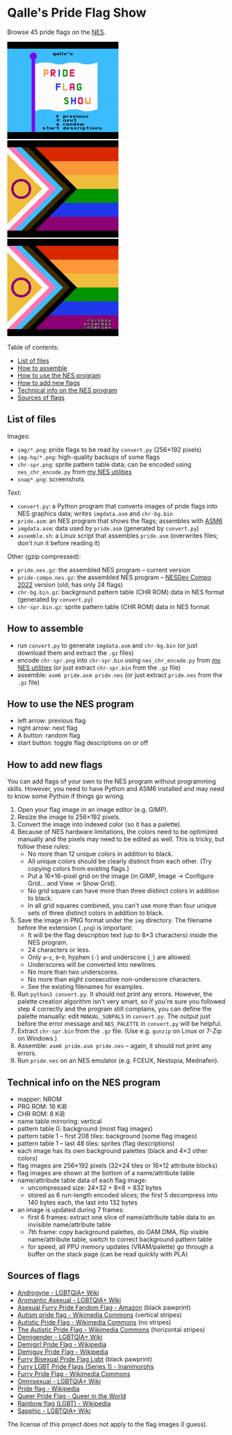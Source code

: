 # Qalle's Pride Flag Show
Browse 45 pride flags on the [NES](https://en.wikipedia.org/wiki/Nintendo_Entertainment_System).

![screenshot](snap1.png)
![screenshot](snap2.png)
![screenshot](snap3.png)

Table of contents:
* [List of files](#list-of-files)
* [How to assemble](#how-to-assemble)
* [How to use the NES program](#how-to-use-the-nes-program)
* [How to add new flags](#how-to-add-new-flags)
* [Technical info on the NES program](#technical-info-on-the-nes-program)
* [Sources of flags](#sources-of-flags)

## List of files
Images:
* `img/*.png`: pride flags to be read by `convert.py` (256&times;192 pixels)
* `img-hq/*.png`: high-quality backups of some flags
* `chr-spr.png`: sprite pattern table data; can be encoded using `nes_chr_encode.py` from [my NES utilities](https://github.com/qalle2/nes-util/)
* `snap*.png`: screenshots

Text:
* `convert.py`: a Python program that converts images of pride flags into NES graphics data; writes `imgdata.asm` and `chr-bg.bin`
* `pride.asm`: an NES program that shows the flags; assembles with [ASM6](https://www.romhacking.net/utilities/674/)
* `imgdata.asm`: data used by `pride.asm` (generated by `convert.py`)
* `assemble.sh`: a Linux script that assembles `pride.asm` (overwrites files; don't run it before reading it)

Other (gzip compressed):
* `pride.nes.gz`: the assembled NES program &ndash; current version
* `pride-compo.nes.gz`: the assembled NES program &ndash; [NESDev Compo 2022](https://itch.io/jam/nesdev-2022) version (old; has only 24 flags)
* `chr-bg.bin.gz`: background pattern table (CHR ROM) data in NES format (generated by `convert.py`)
* `chr-spr.bin.gz`: sprite pattern table (CHR ROM) data in NES format

## How to assemble
* run `convert.py` to generate `imgdata.asm` and `chr-bg.bin` (or just download them and extract the `.gz` files)
* encode `chr-spr.png` into `chr-spr.bin` using `nes_chr_encode.py` from [my NES utilities](https://github.com/qalle2/nes-util/) (or just extract `chr-spr.bin` from the `.gz` file)
* assemble: `asm6 pride.asm pride.nes` (or just extract `pride.nes` from the `.gz` file)

## How to use the NES program
* left arrow: previous flag
* right arrow: next flag
* A button: random flag
* start button: toggle flag descriptions on or off

## How to add new flags
You can add flags of your own to the NES program without programming skills.
However, you need to have Python and ASM6 installed and may need to know some Python if things go wrong.
1. Open your flag image in an image editor (e.g. GIMP).
2. Resize the image to 256&times;192 pixels.
3. Convert the image into indexed color (so it has a palette).
4. Because of NES hardware limitations, the colors need to be optimized manually and the pixels may need to be edited as well. This is tricky, but follow these rules:
   * No more than 12 unique colors in addition to black.
   * All unique colors should be clearly distinct from each other. (Try copying colors from existing flags.)
   * Put a 16&times;16-pixel grid on the image (in GIMP, Image &rarr; Configure Grid&hellip; and View &rarr; Show Grid).
   * No grid square can have more than three distinct colors in addition to black.
   * In all grid squares combined, you can't use more than four unique sets of three distinct colors in addition to black.
5. Save the image in PNG format under the `img` directory. The filename before the extension (`.png`) is important:
   * It will be the flag description text (up to 8&times;3 characters) inside the NES program.
   * 24 characters or less.
   * Only `a`&ndash;`z`, `0`&ndash;`9`, hyphen (`-`) and underscore (`_`) are allowed.
   * Underscores will be converted into newlines.
   * No more than two underscores.
   * No more than eight consecutive non-underscore characters.
   * See the existing filenames for examples.
6. Run `python3 convert.py`. It should not print any errors. However, the palette creation algorithm isn't very smart, so if you're sure you followed step 4 correctly and the program still complains, you can define the palette manually: edit `MANUAL_SUBPALS` in `convert.py`. The output just before the error message and `NES_PALETTE` in `convert.py` will be helpful.
7. Extract `chr-spr.bin` from the `.gz` file. (Use e.g. `gunzip` on Linux or 7-Zip on Windows.)
8. Assemble: `asm6 pride.asm pride.nes` &ndash; again, it should not print any errors.
9. Run `pride.nes` on an NES emulator (e.g. FCEUX, Nestopia, Mednafen).

## Technical info on the NES program
* mapper: NROM
* PRG ROM: 16 KiB
* CHR ROM: 8 KiB
* name table mirroring: vertical
* pattern table 0: background (most flag images)
* pattern table 1 &ndash; first 208 tiles: background (some flag images)
* pattern table 1 &ndash; last 48 tiles: sprites (flag descriptions)
* each image has its own background palettes (black and 4&times;3 other colors)
* flag images are 256&times;192 pixels (32&times;24 tiles or 16&times;12 attribute blocks)
* flag images are shown at the bottom of a name/attribute table
* name/attribute table data of each flag image:
  * uncompressed size: 24&times;32 + 8&times;8 = 832 bytes
  * stored as 6 run-length encoded slices; the first 5 decompress into 140 bytes each, the last into 132 bytes
* an image is updated during 7 frames:
  * first 6 frames: extract one slice of name/attribute table data to an invisible name/attribute table
  * 7th frame: copy background palettes, do OAM DMA, flip visible name/attribute table, switch to correct background pattern table
  * for speed, all PPU memory updates (VRAM/palette) go through a buffer on the stack page (can be read quickly with PLA)

## Sources of flags
* [Androgyne - LGBTQIA+ Wiki](https://lgbtqia.fandom.com/wiki/Androgyne)
* [Aromantic Asexual - LGBTQIA+ Wiki](https://lgbtqia.fandom.com/wiki/Aromantic_asexual)
* [Asexual Furry Pride Fandom Flag - Amazon](https://www.amazon.com/Asexual-Furry-Pride-Fandom-Flag/dp/B07F1K57P1) (black pawprint)
* [Autism pride flag - Wikimedia Commons](https://commons.wikimedia.org/wiki/File:Autism_pride_flag.svg) (vertical stripes)
* [Autistic Pride Flag - Wikimedia Commons](https://commons.wikimedia.org/wiki/File:Autistic_Pride_Flag.png) (no stripes)
* [The Autistic Pride Flag - Wikimedia Commons](https://commons.wikimedia.org/wiki/File:The_Autistic_Pride_Flag.png) (horizontal stripes)
* [Demigender - LGBTQIA+ Wiki](https://lgbtqia.fandom.com/wiki/Demigender)
* [Demigirl Pride Flag - Wikipedia](https://en.wikipedia.org/wiki/File:Demigirl_Pride-Flag.png)
* [Demiguy Pride Flag - Wikipedia](https://en.wikipedia.org/wiki/File:Demiguy_Pride-Flag.png)
* [Furry Bisexual Pride Flag Lgbt](https://www.wackyprint.com/store/activism/lgbt/furry-bisexual-pride-flag-lgbt-colors-vibrant-bright) (black pawprint)
* [Furry LGBT Pride Flags (Series 1) - Inanimorphs](https://www.inanimorphs.com/product-page/furry-lgbt-pride-flags-series-1)
* [Furry Pride Flag - Wikimedia Commons](https://commons.wikimedia.org/wiki/File:Furry_Pride_Flag.png)
* [Omnisexual - LGBTQIA+ Wiki](https://lgbtqia.fandom.com/wiki/Omnisexual)
* [Pride flag - Wikipedia](https://en.wikipedia.org/wiki/Pride_flag)
* [Queer Pride Flag - Queer in the World](https://queerintheworld.com/queer-pride-flag/)
* [Rainbow flag (LGBT) - Wikipedia](https://en.wikipedia.org/wiki/Rainbow_flag_%28LGBT%29)
* [Sapphic - LGBTQIA+ Wiki](https://lgbtqia.fandom.com/wiki/Sapphic)

The license of this project does not apply to the flag images (I guess).

